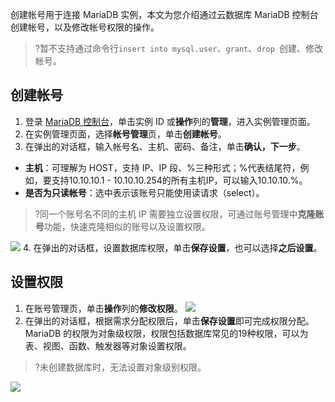 创建帐号用于连接 MariaDB 实例，本文为您介绍通过云数据库 MariaDB 控制台创建帐号，以及修改帐号权限的操作。
>?暂不支持通过命令行`insert into mysql.user`、`grant`、`drop `创建、修改帐号。

## 创建帐号
1. 登录 [MariaDB 控制台](https://console.cloud.tencent.com/mariadb)，单击实例 ID 或**操作**列的**管理**，进入实例管理页面。
2. 在实例管理页面，选择**帐号管理**页，单击**创建帐号**。
3. 在弹出的对话框，输入帐号名、主机、密码、备注，单击**确认，下一步**。
 - **主机**：可理解为 HOST，支持 IP、IP 段、%三种形式；%代表结尾符，例如，要支持10.10.10.1 - 10.10.10.254的所有主机IP，可以输入10.10.10.%。
 - **是否为只读帐号**：选中表示该账号只能使用读请求（select）。
>?同一个账号名不同的主机 IP 需要独立设置权限，可通过账号管理中**克隆账号**功能，快速克隆相似的账号以及设置权限。
>
![](https://main.qcloudimg.com/raw/eda758408c3d0998fbf7c21c3a265bca.png)
4. 在弹出的对话框，设置数据库权限，单击**保存设置**，也可以选择**之后设置**。

## 设置权限
1. 在账号管理页，单击**操作**列的**修改权限**。
![](https://main.qcloudimg.com/raw/d99d1c24ead8d610a8fd50cc723e3793.png)
2. 在弹出的对话框，根据需求分配权限后，单击**保存设置**即可完成权限分配。
MariaDB 的权限为对象级权限，权限包括数据库常见的19种权限，可以为表、视图、函数、触发器等对象设置权限。
>?未创建数据库时，无法设置对象级别权限。
>
![](https://main.qcloudimg.com/raw/694d08a5d3c1c491f1b263122400845f.png)


